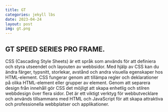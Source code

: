 ```yaml
---
title: GT
categories: jekyll lbs
date: 2023-04-24
layout: post
img: gt.png
---
```


## GT SPEED SERIES PRO FRAME.
CSS (Cascading Style Sheets) är ett språk som används för att definiera och styra utseendet och layouten av webbsidor. Med hjälp av CSS kan du ändra färger, typsnitt, storlekar, avstånd och andra visuella egenskaper hos HTML-element. CSS fungerar genom att tillämpa regler och deklarationer på olika HTML-element eller grupper av element. Genom att separera design från innehåll gör CSS det möjligt att skapa enhetlig och stilren webbdesign över flera sidor. Det är ett viktigt verktyg för webbutvecklare och används tillsammans med HTML och JavaScript för att skapa attraktiva och professionella webbplatser och applikationer.